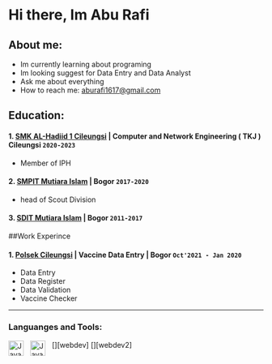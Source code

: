 # Hi there, Im Abu Rafi
## About me:
- Im currently learning about programing
- Im looking suggest for Data Entry and Data Analyst
- Ask me about everything
- How to reach me: aburafi1617@gmail.com

## Education:

#### 1.  [SMK AL-Hadiid 1 Cileungsi](http://alhadiid.mysch.id/) | Computer and Network Engineering ( TKJ ) Cileungsi `2020-2023`
   - Member of IPH
#### 2.  [SMPIT Mutiara Islam](https://www.mutis.sch.id/) | Bogor `2017-2020`
   - head of Scout Division
#### 3. [SDIT Mutiara Islam](https://www.mutis.sch.id/) | Bogor `2011-2017`

##Work Experince
#### 1. [Polsek Cileungsi](https://polresbogor.com/tag/polsek-cileungsi/) | Vaccine Data Entry | Bogor `Oct'2021 - Jan 2020`
   - Data Entry
   - Data Register
   - Data Validation
   - Vaccine Checker
---

### Languanges and Tools:

[<img align="left" alt="Javascript" width="30px" src="https://pluspng.com/img-png/logo-javascript-png-javascript-ile-twitter-retweet-uygulamas-833.png" style="padding-right:10px;" />][webdev]
[<img align="left" alt="Javascript" width="30px" src="https://upload.wikimedia.org/wikipedia/commons/thumb/c/c3/Python-logo-notext.svg/110px-Python-logo-notext.svg.png?20100317150552" style="padding-right:10px;" />][webdev2]
